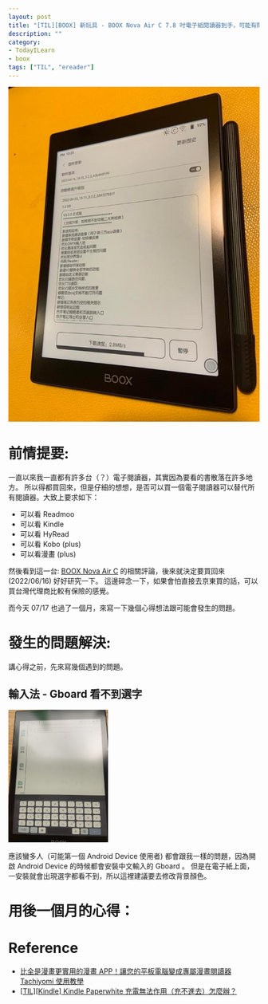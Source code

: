 ```yaml
---
layout: post
title: "[TIL][BOOX] 新玩具 - BOOX Nova Air C 7.8 吋電子紙閱讀器到手，可能有問題與心得"
description: ""
category: 
- TodayILearn
- boox
tags: ["TIL", "ereader"]
---
```


![image-20220617124512017](../images/2021/image-20220617124512017.png)



# 前情提要:

一直以來我一直都有許多台（？）電子閱讀器，其實因為要看的書散落在許多地方。 所以得都買回來，但是仔細的想想，是否可以買一個電子閱讀器可以替代所有閱讀器。大致上要求如下：

- 可以看 Readmoo
- 可以看 Kindle 
- 可以看 HyRead
- 可以看 Kobo (plus)
- 可以看漫畫 (plus)

然後看到這一台: [BOOX Nova Air C](https://www.bearboss.com/SalePage/index/7685258) 的相關評論，後來就決定要買回來 (2022/06/16) 好好研究一下。  這邊碎念一下，如果會怕直接去京東買的話，可以買台灣代理商比較有保險的感覺。

而今天 07/17 也過了一個月，來寫一下幾個心得想法跟可能會發生的問題。

# 發生的問題解決:

講心得之前，先來寫幾個遇到的問題。

## 輸入法 - Gboard 看不到選字

<img src="../images/2021/image-20220617124552519.png" alt="image-20220617124552519" style="zoom:33%;" />

應該蠻多人（可能第一個 Android Device 使用者) 都會跟我一樣的問題，因為開啟 Android Device 的時候都會安裝中文輸入的 Gboard 。 但是在電子紙上面，一安裝就會出現選字都看不到，所以這裡建議要去修改背景顏色。

# 用後一個月的心得：



# Reference

-  [比全是漫畫更實用的漫畫 APP！讓您的平板電腦變成專屬漫畫閱讀器 Tachiyomi 使用教學](https://mobileai.net/2021/09/13/tachiyomi/)
-  [[TIL\][Kindle] Kindle Paperwhite 充電無法作用（充不進去）怎麼辦？](https://www.evanlin.com/til-Kindle-cannot-charge/)
